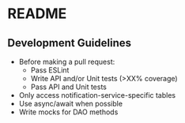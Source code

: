 # README

## Development Guidelines

* Before making a pull request:
  * Pass ESLint
  * Write API and/or Unit tests (>XX% coverage)
  * Pass API and Unit tests
* Only access notification-service-specific tables
* Use async/await when possible
* Write mocks for DAO methods
